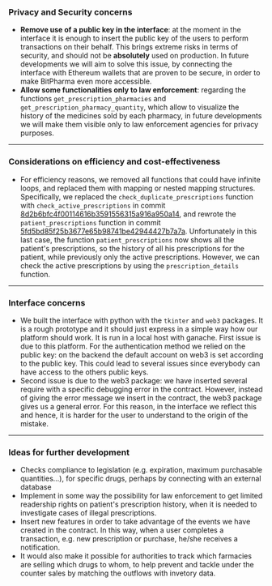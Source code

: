 ### Privacy and Security concerns

- **Remove use of a public key in the interface**: at the moment in the interface it is enough to insert the public key of the users to perform transactions on their behalf. This brings extreme risks in terms of security, and should not be **absolutely** used on production. In future developments we will aim to solve this issue, by connecting the interface with Ethereum wallets that are proven to be secure, in order to make BitPharma even more accessible. 
- **Allow some functionalities only to law enforcement**: regarding the functions `get_prescription_pharmacies` and `get_prescription_pharmacy_quantity`, which allow to visualize the history of the medicines sold by each pharmacy, in future developments we will make them visible only to law enforcement agencies for privacy purposes. 

---

### Considerations on efficiency and cost-effectiveness

 - For efficiency reasons, we removed all functions that could have infinite loops, and replaced them with mapping or nested mapping structures. Specifically, we replaced the `check_duplicate_prescriptions` function with `check_active_prescriptions` in commit [8d2b6bfc4f00114616b3591556315a916a950a14](https://github.com/jerryfane/bitpharma/commit/8d2b6bfc4f00114616b3591556315a916a950a14), and rewrote the `patient_prescriptions` function in commit [5fd5bd85f25b3677e65b98741be42944427b7a7a](https://github.com/jerryfane/bitpharma/commit/5fd5bd85f25b3677e65b98741be42944427b7a7a#diff-c87fd0bd7b941c474e85dd0325b831987fdae1d8d27c88bc14d973c937032b4b). Unfortunately in this last case, the function `patient_prescriptions` now shows all the patient's prescriptions, so the history of all his prescriptions for the patient, while previously only the active prescriptions. However, we can check the active prescriptions by using the `prescription_details` function. 

---

### Interface concerns

 - We built the interface with python with the `tkinter` and `web3` packages. It is a rough prototype and it should just express in a simple way how our platform should work. It is run in a local host with ganache. First issue is due to this platform. For the authentication method we relied on the public key: on the backend the default account on web3 is set according to the public key. This could lead to several issues since everybody can have access to the others public keys. 
 - Second issue is due to the web3 package: we have inserted several require with a specific debugging error in the contract. However, instead of giving the error message we insert in the contract, the web3 package gives us a general error. For this reason, in the interface we reflect this and hence, it is harder for the user to understand to the origin of the mistake.

---

### Ideas for further development

- Checks compliance to legislation (e.g. expiration, maximum purchasable quantities...), for specific drugs, perhaps by connecting with an external database
- Implement in some way the possibility for law enforcement to get limited readership rights on patient's prescription history,  when it is needed to investigate cases of illegal prescriptions.
- Insert new features in order to take advantage of the events we have created in the contract. In this way, when a user completes a transaction, e.g. new prescription or purchase, he/she receives a notification.
- It would also make it possible for authorities to track which farmacies are selling which drugs to whom, to help prevent and tackle under the counter sales by matching the outflows with invetory data.

